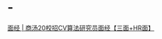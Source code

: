 # -
[面经 | 商汤20校招CV算法研究员面经【三面+HR面】](https://mp.weixin.qq.com/s?__biz=MzUxNjcxMjQxNg==&mid=2247491325&idx=2&sn=b9a3dffc5fbb5020778af1d8f51479aa&chksm=f9a26c72ced5e56402bd0ab16f107c38e30384d2c4114abe580b2d07cd2142cbb6613851cf8a&mpshare=1&scene=1&srcid=&sharer_sharetime=1567386860616&sharer_shareid=1fc0ef2b89b06e649b4a5f22b5f63081&key=5e617b328261c924afdabc00b95f79241f83fa4a74a7fab816dd2d5543bf0a2e93879dd211bbc88c925a4470548fc25b09f1559b43f4d5ba377ac6729ad238f75825f67c66a5bdfb6b3ab47ab4dc616f&ascene=1&uin=MTk4MjIzNjEwNg%3D%3D&devicetype=Windows+10&version=62060833&lang=zh_CN&pass_ticket=IfhEs%2BLadvS5VNRmapwsnpVFyhO9ZTXFx9MFm6qliWQTknD5QC9IP8Iftocx4W21)

